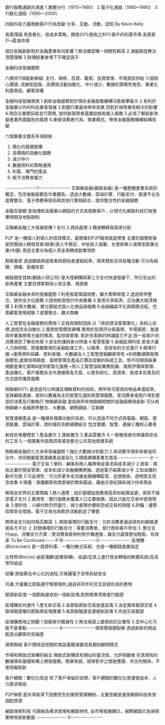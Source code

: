 銀行服務通路的演進
1.實體分行（1970~1980）
2.電子化通路（1980~1990）
3.行動化通路（1990～2000）

四股科技力量推動客戶行為改變
分享、互動、流動、認知 By Kevin Kelly

長尾理論
用差異化、低成本策略，開發20%營收之80%客戶的利基市場
長尾客戶=藍海市場

探討金融創新對於金融產業有何影響
1.無法確認哪一相關性較高
2.演變路徑無法清楚理解
3.對傳統業者埋下不確定因子

金融科技發展趨勢

六類共11項創新群組:
支付、保險、存貸、籌資、投資管理、市場資訊供給
六個核心價值:
流線型設施、高價值活動自動化、中介減少、數據的策略性角色、專業化利基商品、顧客授權

金融科技發展預測
1.創新金融服務對於現存金融服務機構可能衝擊最大
2.有利於金融業以外的科技業者發展
3.對銀行業最快帶來效果,但對於保險業有較大的影響
4.現存企業應採取並行策略, 提供新競爭者基礎設施和接入服務
5.必須了解創新改變產業所面臨到的風險
6.重塑消費者行為、商業模式，帶來金融服務機構結構改變

六個重要主題及多項創新
1. 簡化的基礎架構
2. 高價值的自動化服務
3. 減少仲介
4. 數據資料的策略運用
5. 利基、專門的產品
6. 賦予消費者權力

----------------1----------------
互聯網金融(網路金融)
是一種整體產業系統的概念，包含後勤服務及作業體系。透過大數據、雲端計算、行動支付、營運平台及虛實整合、電子商務等技術與其他行業相結合，提供整合性的金融服務

金融互聯網
是指傳統金融業以網路的方式來服務客戶，以現代化網路科技打破營業時間及地點限制

互聯網金融三大發展架構
1.支付
2.資訊處理
3.價值轉移與資源分配

P2P
是一種個人對個人的信貸模式，最簡單的P2P融資就是標會
主要的服務對象是短期或小額借貸者(歐美)收入不穩定、中低收入階層、社會新鮮人或微型創業企業(中國)
用途主要分為個人資金周轉或創業借款

群眾募資
透過網路將提案者與贊助者連結起來，用來贊助支持各種活動
可分為捐贈、債權、股權性質

網路微型貸款(網路小貸公司)
是大陸網購與第三方支付快速發展下，所衍生出的新興產業
主要目標客群為小型企業、貧困者

互聯網金融未來的發展趨勢
1.利用長尾理論效應，擴大客群經營
2.透過跨界整合，提供全方位服務 
3.因地制宜取代中央集權 
4.善用共享經濟，正向擴大經濟規模 
5.利用大數據，建立模組式個人化商品與服務 
6.由組織扁平化與精簡流程，完善顧客使用經驗 
7.虛實整合，擴大商機

人工智慧在金融服務的應用
1.交易與理財諮詢
以「將投資決策簡單化」為核心目標,過程完全自動化
2.風險控管模型建構
應用於信用評分與風險、市場風險、營運與作業風險等方面的預測、監控與管理, 對許多客群的辨識能力不足,對一般客戶的消費資訊了解也有限
3.安全防護與身分辨識
4.智慧客服
5.金融監理科技
	節省大量人力與時間，將複雜繁瑣的金融監理工作，以精準、高效率的方式進行
6.精準行銷
•運用資料採礦、資料倉儲、大數據及人工智慧發掘顧客特性
•利用數據開發預測模型,處理信用額度、風險管理及產品訂價及促銷的系統工具，依不同預測結果規劃差異化策略&提供客製化服務
•用人工智慧協助業務拓展、風險評價與管理、產品優化、客戶服務及法令遵循等各方面，以更系統化、高效率、低成本且普及的方式提供優質服務

物聯網(IOT)
是透過可以辨識及傳輸資料的技術，將所有可感測的物品串連起來，並與網路連線，提供以數據為主的智慧化識別與管理服務，使消費者或用戶得到更佳的決策及行動執行
物聯網金融
是指與所有物聯網相關的金融服務與創新
可分為物聯網＋金融跨界整合、大數據、網際網路／互聯網

智慧連網產品
	是一種擁有複雜功能的系統，可以透過不同方式與電腦、網路、感測裝置、雲端計算、資料儲存及軟硬體結合
包含實體、智慧、連線三種核心要素

新技術堆疊模型
1.產品層次
2.連結層次
3.產品雲層次
4.一套確保身份辨識與安全的工具
5.一個蒐集外部資訊來源及整合公司其他商業系統

物聯網金融的三大未來發展趨勢
1.強化大數據分析能力
2.與消費市場參與者協同合作，共同推動智慧連網產品普及化
3.積極建構產業生態系
----------------2----------------
電子交易
1.便利：顧客和商人攜帶現金需求與成本減少
2.效率：降低企業的現金管理、成本和減少金融機構票據。透過電子結算減少手 工和金錢的動作交換 
3.可追溯性：可允許更多金流被金融機構監管，促進稅收、透明度及信息收集
4.保護：保護顧客和商家被詐欺和竊盜，藉由交易紀錄和減少持有現金

無現金世界的主要障礙
1.商人適應：由於基礎設施費用高昂和結算延遲，商家不接受電子支付
2.實用性：銀行服務未覆蓋人口主要帳務，因此只能在交易中使用現金
3.便利性：小額付款仍然盛行，減少處理步驟和完成交易的時間
4.詐騙：儘管採取安全措施，電子交易也為欺詐活動創造了機會

無現金支付如何相互驗證
１.開放循環的行動支付：允許消費者通過現有的網絡連接各方平台
２.封閉循環的行動支付：需要消費者，發行商和客戶參加
3. 整合支付app，流暢支付方案：使消費者能夠利用手機連接，讓支付處理更加輕鬆、有效率
To Be Continued----- P.16
----------------3----------------
區塊鍊(Blockchain)
是一個資料庫、一種分散式系統、也是一種網路底層協定

比特幣(Bitcoin)
由區塊鍊(底層架構)、協議(在其上進行資金轉帳的軟體系統)及貨幣所組成

挖礦
	將結算去中心化的過程,可保護電子貨幣系統安全

共識
	大量獨立節點遵守簡單規則,通過非同步的交互自發形成的產物

驗證新區塊
	一個節點接收到一個新區塊,對照標準清單進行驗證

區塊鍊如何運作
1.產生新交易
2.各節點將新交易放進區塊
3.決定誰來驗證交易
4.取得驗證權的節點將區塊廣播
5.各節點驗證並連接新區塊
6.完成交易驗證

區塊鍊應用之挑戰
1.效能與可擴展性
2.無法保證上鏈資訊的正確性
3.去中心化可能不是重點
----------------4----------------
保險價值鏈裂解
	透過創新的商品創造出顧客的忠誠度

保險聯結
	客戶關係從短期的商品基礎演變成長期的顧問模式

市場和開放式架構的結合
	開放式架構具有類似的靈活性，允許挑戰者 在其現有的數據庫和基礎架構上開發服務。簡單來說，競爭對手之間是雙贏、共生的關係，不會阻礙創新

客戶體驗：數位化改造
除了客戶保留的目標，客戶體驗的數位化使運營成本、人力需求降低

P2P保險
是共享經濟下因應而生的風險管理機制，主要思維是運用網路科技有效調配資源

網路保險科技
	可歸結為需求情境和網路特性, 由市場發展顯示，網際網路已為保險業帶來創新動能
----------------5----------------

